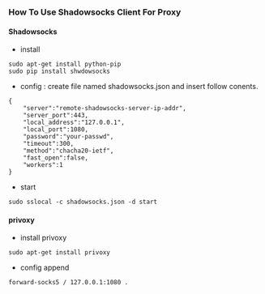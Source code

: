 ### How To Use Shadowsocks Client For Proxy

#### Shadowsocks 

- install 

```
sudo apt-get install python-pip
sudo pip install shwdowsocks
```

- config : create file named shadowsocks.json and insert follow conents.
```
{
    "server":"remote-shadowsocks-server-ip-addr",
    "server_port":443,
    "local_address":"127.0.0.1",
    "local_port":1080,
    "password":"your-passwd",
    "timeout":300,
    "method":"chacha20-ietf",
    "fast_open":false,
    "workers":1
}
```

- start 

```
sudo sslocal -c shadowsocks.json -d start 

```

#### privoxy

- install privoxy 

```
sudo apt-get install privoxy
```

- config append 

```
forward-socks5 / 127.0.0.1:1080 .

```
